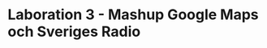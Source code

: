 Laboration 3 - Mashup Google Maps och Sveriges Radio
====================================================

[TrafficMashup]: http://example.com/  "Länk till körbar version av TrafficMashup"

